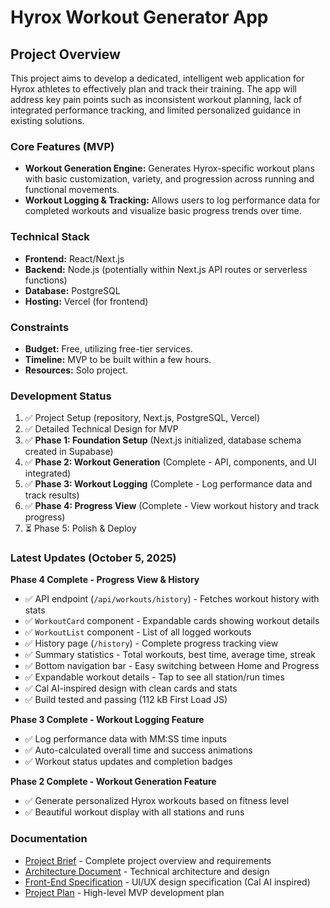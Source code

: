 # Hyrox Workout Generator App

## Project Overview

This project aims to develop a dedicated, intelligent web application for Hyrox athletes to effectively plan and track their training. The app will address key pain points such as inconsistent workout planning, lack of integrated performance tracking, and limited personalized guidance in existing solutions.

### Core Features (MVP)
-   **Workout Generation Engine:** Generates Hyrox-specific workout plans with basic customization, variety, and progression across running and functional movements.
-   **Workout Logging & Tracking:** Allows users to log performance data for completed workouts and visualize basic progress trends over time.

### Technical Stack
-   **Frontend:** React/Next.js
-   **Backend:** Node.js (potentially within Next.js API routes or serverless functions)
-   **Database:** PostgreSQL
-   **Hosting:** Vercel (for frontend)

### Constraints
-   **Budget:** Free, utilizing free-tier services.
-   **Timeline:** MVP to be built within a few hours.
-   **Resources:** Solo project.

### Development Status
1.  ✅ Project Setup (repository, Next.js, PostgreSQL, Vercel)
2.  ✅ Detailed Technical Design for MVP
3.  ✅ **Phase 1: Foundation Setup** (Next.js initialized, database schema created in Supabase)
4.  ✅ **Phase 2: Workout Generation** (Complete - API, components, and UI integrated)
5.  ✅ **Phase 3: Workout Logging** (Complete - Log performance data and track results)
6.  ✅ **Phase 4: Progress View** (Complete - View workout history and track progress)
7.  ⏳ Phase 5: Polish & Deploy

### Latest Updates (October 5, 2025)

**Phase 4 Complete - Progress View & History** 
- ✅ API endpoint (`/api/workouts/history`) - Fetches workout history with stats
- ✅ `WorkoutCard` component - Expandable cards showing workout details
- ✅ `WorkoutList` component - List of all logged workouts
- ✅ History page (`/history`) - Complete progress tracking view
- ✅ Summary statistics - Total workouts, best time, average time, streak
- ✅ Bottom navigation bar - Easy switching between Home and Progress
- ✅ Expandable workout details - Tap to see all station/run times
- ✅ Cal AI-inspired design with clean cards and stats
- ✅ Build tested and passing (112 kB First Load JS)

**Phase 3 Complete - Workout Logging Feature** 
- ✅ Log performance data with MM:SS time inputs
- ✅ Auto-calculated overall time and success animations
- ✅ Workout status updates and completion badges

**Phase 2 Complete - Workout Generation Feature** 
- ✅ Generate personalized Hyrox workouts based on fitness level
- ✅ Beautiful workout display with all stations and runs

### Documentation
-   [Project Brief](docs/brief.md) - Complete project overview and requirements
-   [Architecture Document](docs/architecture.md) - Technical architecture and design
-   [Front-End Specification](docs/front-end-spec.md) - UI/UX design specification (Cal AI inspired)
-   [Project Plan](docs/project-plan.md) - High-level MVP development plan

